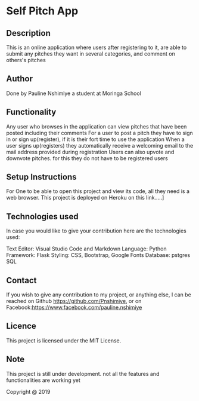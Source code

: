 # Self Pitch App


## Description

This is an online application where users after registering to it, are able to submit any pitches they want in several categories, and comment on others's pitches

## Author
Done by Pauline Nshimiye a student at Moringa School

## Functionality

Any user who browses in the application can view pitches that have been posted including their comments
For a user to post a pitch they have to sign in or sign up(register), if it is their fort time to use the application
When a user signs up(registers) they  automatically receive a welcoming email to the mail address provided during registration
Users can also upvote and downvote pitches. for this they do not have to be registered users


## Setup Instructions
For One to be able to open this project and view its code, all they need is a web browser. This project is deployed on Heroku on this link.....]

## Technologies used
In case you would like to give your contribution here are the technologies used:

Text Editor: Visual Studio Code and Markdown
 Language: Python
 Framework: Flask 
 Styling: CSS, Bootstrap, Google Fonts
 Database: pstgres SQL

## Contact
If you wish to give any contribution to my project, or anything else, I can be reached on Github https://github.com/Pnshimiye, or on Facebook:https://www.facebook.com/pauline.nshimiye

## Licence 
This project is licensed under the MIT License.

## Note
This project is still under development. not all the features and functionalities are working yet

Copyright @ 2019